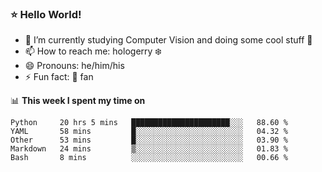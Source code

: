 ### ⭐️ Hello World!

<!--
**hologerry/hologerry** is a ✨ _special_ ✨ repository because its `README.md` (this file) appears on your GitHub profile.

Here are some ideas to get you started:

- 🔭 I’m currently working and studying on Computer Vision
- 🌱 I’m currently learning at Peking University
- 💬 Ask me about 
- 📫 How to reach me: E-mail
- 😄 Pronouns: he/his
- ⚡ Fun fact: Music is the Power
-->


- 🔭 I’m currently studying Computer Vision and doing some cool stuff 🤖
- 📫 How to reach me: hologerry :snowflake:
- 😄 Pronouns: he/him/his
- ⚡ Fun fact: 🍎 fan


📊 **This week I spent my time on**

<!--START_SECTION:waka-->
```text
Python     20 hrs 5 mins   ██████████████████████░░░   88.60 % 
YAML       58 mins         █░░░░░░░░░░░░░░░░░░░░░░░░   04.32 % 
Other      53 mins         █░░░░░░░░░░░░░░░░░░░░░░░░   03.90 % 
Markdown   24 mins         ▒░░░░░░░░░░░░░░░░░░░░░░░░   01.83 % 
Bash       8 mins          ░░░░░░░░░░░░░░░░░░░░░░░░░   00.66 % 
```
<!--END_SECTION:waka-->
